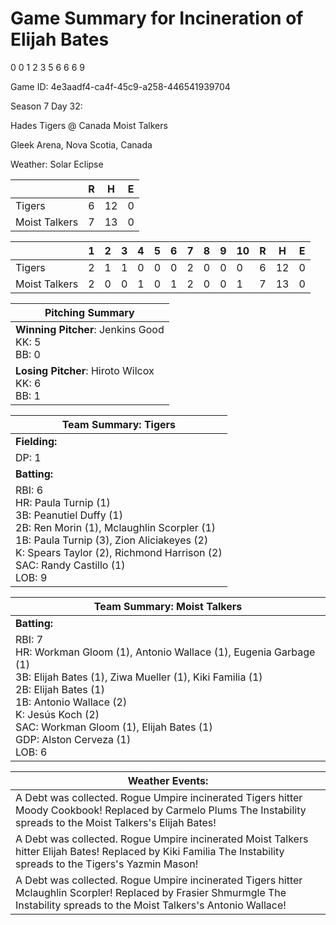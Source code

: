 # Game Summary for Incineration of Elijah Bates
0
0
1
2
3
5
6
6
6
9

Game ID: 4e3aadf4-ca4f-45c9-a258-446541939704

Season 7 Day 32:

Hades Tigers @ Canada Moist Talkers

Gleek Arena, Nova Scotia, Canada

Weather: Solar Eclipse



|  | R | H | E |
| --- | --- | --- | --- |
| Tigers |   6 |  12 |   0 | 
| Moist Talkers |   7 |  13 |   0 | 


|  |   1 |   2 |   3 |   4 |   5 |   6 |   7 |   8 |   9 |  10 |  R | H | E |
| --- | --- | --- | --- | --- | --- | --- | --- | --- | --- | --- | --- | --- | --- |
| Tigers |   2 |   1 |   1 |   0 |   0 |   0 |   2 |   0 |   0 |   0 |   6 |  12 |   0 | 
| Moist Talkers |   2 |   0 |   0 |   1 |   0 |   1 |   2 |   0 |   0 |   1 |   7 |  13 |   0 | 


| Pitching Summary |
| --- |
| **Winning Pitcher**: Jenkins Good<br />KK: 5<br />BB: 0 |
| **Losing Pitcher**: Hiroto Wilcox<br />KK: 6<br />BB: 1 |


| Team Summary: Tigers |
| --- |
| **Fielding:** |
| DP: 1 |
| **Batting:** |
| RBI: 6 <br />HR: Paula Turnip (1) <br />3B: Peanutiel Duffy (1) <br />2B: Ren Morin (1), Mclaughlin Scorpler (1) <br />1B: Paula Turnip (3), Zion Aliciakeyes (2) <br />K: Spears Taylor (2), Richmond Harrison (2) <br />SAC: Randy Castillo (1) <br />LOB: 9 |


| Team Summary: Moist Talkers |
| --- |
| **Batting:** |
| RBI: 7 <br />HR: Workman Gloom (1), Antonio Wallace (1), Eugenia Garbage (1) <br />3B: Elijah Bates (1), Ziwa Mueller (1), Kiki Familia (1) <br />2B: Elijah Bates (1) <br />1B: Antonio Wallace (2) <br />K: Jesús Koch (2) <br />SAC: Workman Gloom (1), Elijah Bates (1) <br />GDP: Alston Cerveza (1) <br />LOB: 6 |


| **Weather Events:** |
| --- |
| A Debt was collected. Rogue Umpire incinerated Tigers hitter Moody Cookbook! Replaced by Carmelo Plums The Instability spreads to the Moist Talkers's Elijah Bates! |
| A Debt was collected. Rogue Umpire incinerated Moist Talkers hitter Elijah Bates! Replaced by Kiki Familia The Instability spreads to the Tigers's Yazmin Mason! |
| A Debt was collected. Rogue Umpire incinerated Tigers hitter Mclaughlin Scorpler! Replaced by Frasier Shmurmgle The Instability spreads to the Moist Talkers's Antonio Wallace! |

